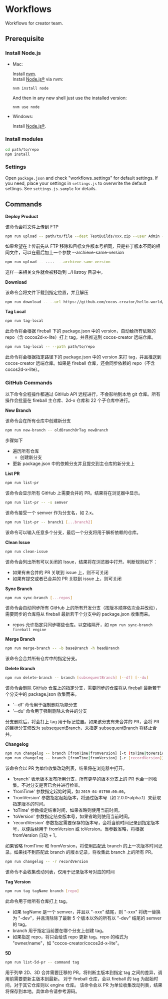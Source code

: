 # Workflows

Workflows for creator team.

## Prerequisite

### Install Node.js

- Mac:

	Install [nvm](https://github.com/creationix/nvm).<br>
	Install [Node.js®](https://nodejs.org/) via nvm:
	```bash
	nvm install node
	```
	And then in any new shell just use the installed version:
	```bash
	nvm use node
	```

- Windows:

	Install [Node.js®](https://nodejs.org/).

### Install modules

```bash
cd path/to/repo
npm install
```

### Settings

Open `package.json` and check "workflows_settings" for default settings.
If you need, place your settings in `settings.js` to overwrite the default settings. See `settings.js.sample` for details.

## Commands

**Deploy Product**

该命令会将文件上传到 FTP

```bash
npm run upload -- path/to/file --dest TestBuilds/xxx.zip --user Admin --password 123456 --host 127.0.0.1
```

如果希望在上传前先从 FTP 移除和目标文件版本号相同，只是补丁版本不同的相同文件，可以在最后加上一个参数 --archieve-same-version

```bash
npm run upload -- ....  --archieve-same-version
```

这样一来相关文件就会被移动到 ../Histroy 目录中。

**Download**

该命令会将文件下载到指定位置，并且解压

```bash
npm run download -- --url https://github.com/cocos-creator/hello-world/archive/v1.10.zip --dir ./test
```

**Tag Local**

```bash
npm run tag-local
```

此命令将会根据 fireball 下的 package.json 中的 version，自动给所有依赖的 repo（含 cocos2d-x-lite）打上 tag，并且推送到 cocos-creator 远端仓库。

```bash
npm run tag-local -- --path path/to/repo
```

此命令将会根据指定路径下的 package.json 中的 version 来打 tag，并且推送到 cocos-creator 远端仓库。如果是 fireball 仓库，还会同步依赖的 repo（不含 cocos2d-x-lite）。

### GitHub Commands

以下命令全程操作都通过 GitHub API 远程进行，不会影响到本地 git 仓库。所有操作会批量在 fireball 主仓库、2d-x 仓库和 22 个子仓库中进行。

**New Branch**

该命令会在所有仓库中创建新分支

```bash
npm run new-branch -- oldBranchOrTag newBranch
```

步骤如下

 - 遍历所有仓库
   - 创建新分支
 - 更新 package.json 中的依赖分支并且提交到主仓库的新分支上

**List PR**

```bash
npm run list-pr
```

该命令会显示所有 GitHub 上需要合并的 PR。结果将在浏览器中显示。

```bash
npm run list-pr -- -s semver
```

该命令接受一个 semver 作为分支名，如 2.x。

```bash
npm run list-pr -- branch1 [...branch2]
```

该命令可以输入任意多个分支，最后一个分支将用于解析依赖的仓库。

**Clean Issue**

```bash
npm run clean-issue
```

该命令会列出所有可以关闭的 Issue，结果将在浏览器中打开。判断规则如下：
 - 如果有未合并的 PR 关联到 issue 上，则不可关闭
 - 如果有提交或者已合并的 PR 关联到 issue 上，则可关闭

**Sync Branch**

```bash
npm run sync-branch [...repos]
```

该命令会自动同步所有 GitHub 上的所有开发分支（按版本顺序依次合并改动），需要同步的仓库将从 fireball 最新若干个分支中的 package.json 收集而来。
 - repos 允许指定只同步哪些仓库。以空格隔开，如 `npm run sync-branch fireball engine`

**Merge Branch**

```bash
npm run merge-branch -- -b baseBranch -h headBranch
```

该命令会合并所有仓库中的指定分支。

**Delete Branch**

```bash
npm run delete-branch -- branch [subsequentBranch] [--df] [--du]
```

该命令会删除 GitHub 仓库上的指定分支，需要同步的仓库将从 fireball 最新若干个分支中的 package.json 收集而来。
 - '--df' 命令用于强制删除功能分支
 - '--du' 命令用于强制删除未合并的分支

分支删除后，将会打上 tag 用于标记位置。如果该分支有未合并的 PR，会将 PR 的目标分支修改为 subsequentBranch，未指定 subsequentBranch 将终止合并。

**Changelog**

```bash
npm run changelog -- branch [fromTime|fromVersion] [-t (toTime|toVersion)]
npm run changelog -- branch [fromTime|fromVersion] [-r [recordVersion]]
```

该命令会以 PR 为单位收集改动列表，结果将在浏览器中打开。
 - 'branch' 表示版本发布所用分支，所有更早的版本分支上的 PR 也会一同收集。不对分支是否已合并进行检查。
 - 'fromTime' 参数指定起始时间，如 `2019-04-01T00:00:00`。
 - 'fromVersion' 参数指定起始版本，将通过版本号（如 2.0.0-alpha.1）来获取指定版本的时间。
 - 'toTime' 参数指定结束时间，如果省略则使用当前时间。
 - 'toVersion' 参数指定结束版本号，如果省略则使用当前时间。
 - 'recordVersion' 参数指定需要保存的版本号，会将当前时间记录到指定版本号，以便后续用于 fromVersion 或 toVersion。当参数省略，将根据 fromVersion 自动 + 1。

如果省略 fromTime 和 fromVersion，将使用匹配此 branch 的上一次版本时间记录。如果找不到匹配此 branch 的版本记录，将收集此 branch 上的所有 PR。

```bash
npm run changelog -- -r recordVersion
```

该命令不会收集改动列表，仅用于记录版本号对应的时间

**Tag Version**

```bash
npm run tag tagName branch [repo]
```

此命令用于给所有仓库打上 tag。
 - 如果 tagName 是一个 semver，并且以 "-xxx" 结尾，则 "-xxx" 将统一替换为 "-dev"，并且清除除了最新 5 个版本以外的所有以 "-dev" 结尾的 semver 的 tag。
 - branch 用于指定当前要在哪个分支上创建 tag。
 - 如果指定 repo，将只会给该 repo 更新 tag。repo 的格式为 "owner/name"，如 "cocos-creator/cocos2d-x-lite"。

**5D**

```bash
npm run list-5d-pr -- command tag
```

用于列举 2D、3D 合并需要迁移的 PR，将判断主版本到指定 tag 之间的差异，调用前需要更新主版本到最新。
对于 fireball 仓库，会以 fireball 的 tag 为起始时间，对于其它仓库则以 engine 仓库。
该命令会以 PR 为单位收集改动列表，结果将保存到本地。具体命令请参考源码。
